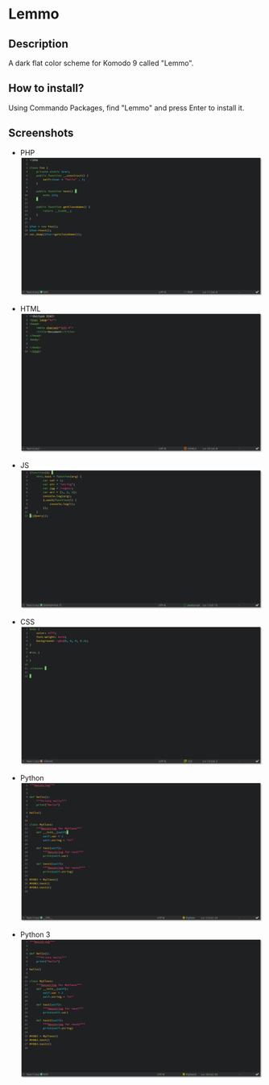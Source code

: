 Lemmo
===

## Description
A dark flat color scheme for Komodo 9 called "Lemmo".

## How to install?
Using Commando Packages, find "Lemmo" and press Enter to install it.

## Screenshots
* PHP
![PHP](php.png)

* HTML
![HTML](html.png)

* JS
![JS](js.png)

* CSS
![CSS](css.png)

* Python
![Python](py.png)

* Python 3
![Python 3](py3.png)
